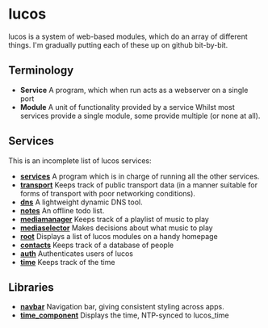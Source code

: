 # lucos

lucos is a system of web-based modules, which do an array of different things.  I'm gradually putting each of these up on github bit-by-bit.

## Terminology
* **Service** A program, which when run acts as a webserver on a single port
* **Module** A unit of functionality provided by a service
Whilst most services provide a single module, some provide multiple (or none at all).

## Services
This is an incomplete list of lucos services:

* **[services](https://github.com/lucas42/lucos_services)** A program which is in charge of running all the other services.
* **[transport](https://github.com/lucas42/lucos_transport)** Keeps track of public transport data (in a manner suitable for forms of transport with poor networking conditions).
* **[dns](https://github.com/lucas42/lucos_dns)** A lightweight dynamic DNS tool.
* **[notes](https://github.com/lucas42/lucos_notes)** An offline todo list.
* **[mediamanager](https://github.com/lucas42/lucos_media_manager)** Keeps track of a playlist of music to play
* **[mediaselector](https://github.com/lucas42/lucos_media_selector)** Makes decisions about what music to play
* **[root](https://github.com/lucas42/lucos_root)** Displays a list of lucos modules on a handy homepage
* **[contacts](https://github.com/lucas42/lucos_contacts)** Keeps track of a database of people
* **[auth](https://github.com/lucas42/lucos_authentication)** Authenticates users of lucos
* **[time](https://github.com/lucas42/lucos_time)** Keeps track of the time

## Libraries
* **[navbar](https://github.com/lucas42/lucos_navbar)** Navigation bar, giving consistent styling across apps.
* **[time_component](https://github.com/lucas42/lucos_time_component)** Displays the time, NTP-synced to lucos_time
